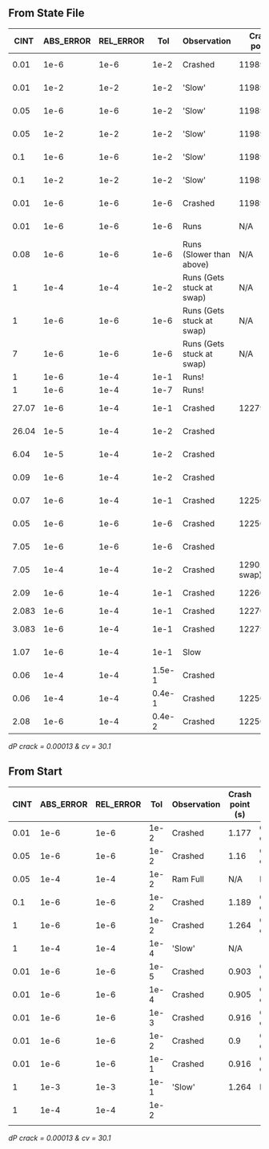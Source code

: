 ## From State File

| CINT  | ABS_ERROR | REL_ERROR | Tol    | Observation                | Crash point    | NOK type               |
| ----- | --------- | --------- | ------ | -------------------------- | -------------- | ---------------------- |
| 0.01  | 1e-6      | 1e-6      | 1e-2   | Crashed                    | 11989.922      | Convergence error      |
| 0.01  | 1e-2      | 1e-2      | 1e-2   | 'Slow'                     | 11989.922      | Stepsize tends to zero |
| 0.05  | 1e-6      | 1e-6      | 1e-2   | 'Slow'                     | 11989.922      | Stepsize tends to zero |
| 0.05  | 1e-2      | 1e-2      | 1e-2   | 'Slow'                     | 11989.922      | Stepsize tends to zero |
| 0.1   | 1e-6      | 1e-6      | 1e-2   | 'Slow'                     | 11989.922      | Stepsize tends to zero |
| 0.1   | 1e-2      | 1e-2      | 1e-2   | 'Slow'                     | 11989.922      | Stepsize tends to zero |
| 0.01  | 1e-6      | 1e-6      | 1e-6   | Crashed                    | 11989.922      | Stepsize tends to zero |
| 0.01  | 1e-6      | 1e-6      | 1e-6   | Runs                       | N/A            | Stepsize tends to zero |
| 0.08  | 1e-6      | 1e-6      | 1e-6   | Runs (Slower than above)   | N/A            | Stepsize tends to zero |
| 1     | 1e-4      | 1e-4      | 1e-2   | Runs  (Gets stuck at swap) | N/A            | Stepsize tends to zero |
| 1     | 1e-6      | 1e-6      | 1e-6   | Runs  (Gets stuck at swap) | N/A            | Stepsize tends to zero |
| 7     | 1e-6      | 1e-6      | 1e-6   | Runs  (Gets stuck at swap) | N/A            | Stepsize tends to zero |
| 1     | 1e-6      | 1e-4      | 1e-1   | Runs!                      |                |                        |
| 1     | 1e-6      | 1e-4      | 1e-7   | Runs!                      |                |                        |
| 27.07 | 1e-6      | 1e-4      | 1e-1   | Crashed                    | 12279.9        | Convergence Error      |
| 26.04 | 1e-5      | 1e-4      | 1e-2   | Crashed                    |                | Convergence Error      |
| 6.04  | 1e-5      | 1e-4      | 1e-2   | Crashed                    |                | Convergence Error      |
| 0.09  | 1e-6      | 1e-4      | 1e-2   | Crashed                    |                | Convergence Error      |
| 0.07  | 1e-6      | 1e-4      | 1e-1   | Crashed                    | 12250.78       | Convergence Error      |
| 0.05  | 1e-6      | 1e-6      | 1e-6   | Crashed                    | 12250.78       | Convergence Error      |
| 7.05  | 1e-6      | 1e-6      | 1e-6   | Crashed                    |                | Convergence Error      |
| 7.05  | 1e-4      | 1e-4      | 1e-2   | Crashed                    | 12902 (@ swap) | Convergence Error      |
| 2.09  | 1e-6      | 1e-4      | 1e-1   | Crashed                    | 12260          | Convergence Error      |
| 2.083 | 1e-6      | 1e-4      | 1e-1   | Crashed                    | 12270          |                        |
| 3.083 | 1e-6      | 1e-4      | 1e-1   | Crashed                    | 12279.9        | Convergence Error      |
| 1.07  | 1e-6      | 1e-4      | 1e-1   | Slow                       |                | Stepsize tends to zero |
| 0.06  | 1e-4      | 1e-4      | 1.5e-1 | Crashed                    |                |                        |
| 0.06  | 1e-4      | 1e-4      | 0.4e-1 | Crashed                    | 12250.58       |                        |
| 2.08  | 1e-6      | 1e-4      | 0.4e-2 | Crashed                    | 12250.58       |                        |
 *dP crack = 0.00013 & cv = 30.1*
## From Start 

| CINT | ABS_ERROR | REL_ERROR | Tol  | Observation | Crash point (s) | NOK type          |
| ---- | --------- | --------- | ---- | ----------- | --------------- | ----------------- |
| 0.01 | 1e-6      | 1e-6      | 1e-2 | Crashed     | 1.177           | Convergence error |
| 0.05 | 1e-6      | 1e-6      | 1e-2 | Crashed     | 1.16            | Convergence error |
| 0.05 | 1e-4      | 1e-4      | 1e-2 | Ram Full    | N/A             | N/A               |
| 0.1  | 1e-6      | 1e-6      | 1e-2 | Crashed     | 1.189           | Convergence error |
| 1    | 1e-6      | 1e-6      | 1e-2 | Crashed     | 1.264           | Convergence error |
| 1    | 1e-4      | 1e-4      | 1e-4 | 'Slow'      | N/A             |                   |
| 0.01 | 1e-6      | 1e-6      | 1e-5 | Crashed     | 0.903           | Convergence error |
| 0.01 | 1e-6      | 1e-6      | 1e-4 | Crashed     | 0.905           | Convergence error |
| 0.01 | 1e-6      | 1e-6      | 1e-3 | Crashed     | 0.916           | Convergence error |
| 0.01 | 1e-6      | 1e-6      | 1e-2 | Crashed     | 0.9             | Convergence error |
| 0.01 | 1e-6      | 1e-6      | 1e-1 | Crashed     | 0.916           | Convergence error |
| 1    | 1e-3      | 1e-3      | 1e-1 | 'Slow'      | 1.264           | N/A               |
| 1    | 1e-4      | 1e-4      | 1e-2 |             |                 |                   |
|      |           |           |      |             |                 |                   |

*dP crack = 0.00013 & cv = 30.1*
